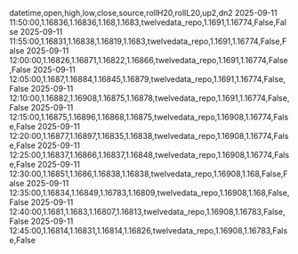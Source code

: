 datetime,open,high,low,close,source,rollH20,rollL20,up2,dn2
2025-09-11 11:50:00,1.16836,1.16836,1.168,1.1683,twelvedata_repo,1.1691,1.16774,False,False
2025-09-11 11:55:00,1.16831,1.16838,1.16819,1.1683,twelvedata_repo,1.1691,1.16774,False,False
2025-09-11 12:00:00,1.16826,1.16871,1.16822,1.16866,twelvedata_repo,1.1691,1.16774,False,False
2025-09-11 12:05:00,1.1687,1.16884,1.16845,1.16879,twelvedata_repo,1.1691,1.16774,False,False
2025-09-11 12:10:00,1.16882,1.16908,1.16875,1.16878,twelvedata_repo,1.1691,1.16774,False,False
2025-09-11 12:15:00,1.16875,1.16896,1.16868,1.16875,twelvedata_repo,1.16908,1.16774,False,False
2025-09-11 12:20:00,1.16877,1.16897,1.16835,1.16838,twelvedata_repo,1.16908,1.16774,False,False
2025-09-11 12:25:00,1.16837,1.16866,1.16837,1.16848,twelvedata_repo,1.16908,1.16774,False,False
2025-09-11 12:30:00,1.16851,1.1686,1.16838,1.16838,twelvedata_repo,1.16908,1.168,False,False
2025-09-11 12:35:00,1.16834,1.16849,1.16783,1.16809,twelvedata_repo,1.16908,1.168,False,False
2025-09-11 12:40:00,1.1681,1.1683,1.16807,1.16813,twelvedata_repo,1.16908,1.16783,False,False
2025-09-11 12:45:00,1.16814,1.16831,1.16814,1.16826,twelvedata_repo,1.16908,1.16783,False,False
